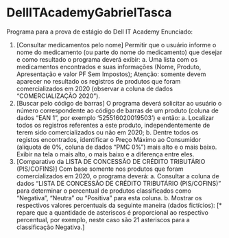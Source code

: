 # DellITAcademyGabrielTasca
Programa para a prova de estágio do Dell IT Academy
Enunciado: 
1. [Consultar medicamentos pelo nome] Permitir que o usuário informe o nome do medicamento (ou parte do nome do medicamento) que desejar e como resultado o programa deverá exibir:
    a. Uma lista com os medicamentos encontrados e suas informações (Nome, Produto, Apresentação e valor PF Sem Impostos);
    Atenção: somente devem aparecer no resultado os registros de produtos que foram comercializados em 2020 (observar a coluna de dados “COMERCIALIZAÇÃO 2020”).
2. [Buscar pelo código de barras] O programa deverá solicitar ao usuário o número correspondente ao código de barras de um produto (coluna de dados “EAN 1”, por exemplo ‘525516020019503’) e então:
    a. Localizar todos os registros referentes a este produto, independentemente de terem sido comercializados ou não em 2020;
    b. Dentre todos os registos encontrados, identificar o Preço Máximo ao Consumidor (alíquota de 0%, coluna de dados “PMC 0%”) mais alto e o mais baixo. Exibir na tela o mais alto, o mais baixo e a diferença entre eles.
3. [Comparativo da LISTA DE CONCESSÃO DE CRÉDITO TRIBUTÁRIO (PIS/COFINS)] Com base somente nos produtos que foram comercializados em 2020, o programa deverá:
    a. Consultar a coluna de dados “LISTA DE CONCESSÃO DE CRÉDITO TRIBUTÁRIO (PIS/COFINS)” para determinar o percentual de produtos classificados como “Negativa”, “Neutra” ou “Positiva” para esta coluna.
    b. Mostrar os respectivos valores percentuais da seguinte maneira (dados fictícios): [* repare que a quantidade de asteriscos é proporcional ao respectivo percentual, por
    exemplo, neste caso são 21 asteriscos para a classificação Negativa.]